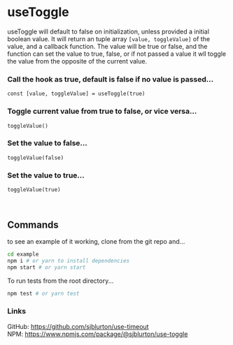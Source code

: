# useToggle

useToggle will default to false on initialization, unless provided a initial boolean value. It will return an tuple array `[value, toggleValue]` of the value, and a callback function. The value will be true or false, and the function can set the value to true, false, or if not passed a value it wll toggle the value from the opposite of the current value.

### **Call the hook as true, default is false if no value is passed...**

`const [value, toggleValue] = useToggle(true)`

### **Toggle current value from true to false, or vice versa...**

`toggleValue()`

### **Set the value to false...**

`toggleValue(false)`

### **Set the value to true...**

`toggleValue(true)`

<br/>

## Commands

to see an example of it working, clone from the git repo and...

```bash
cd example
npm i # or yarn to install dependencies
npm start # or yarn start
```

To run tests from the root directory...

```bash
npm test # or yarn test
```

### **Links**

GitHub: https://github.com/sjblurton/use-timeout
<br/>
NPM: https://www.npmjs.com/package/@sjblurton/use-toggle
